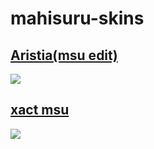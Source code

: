 # mahisuru-skins

## [**Aristia(msu edit)**](https://drive.google.com/file/d/1TZaki3HZNkY_agtfDFQY-0Gbxd6wmHU-/view?usp=sharing)
![](https://cdn.discordapp.com/attachments/648883152332259362/895012181928714240/screenshot683.jpg)

## [**xact msu**](https://drive.google.com/file/d/1P9P2cbjt8gShgQ8EU-_xx1tqQVb74hip/view?usp=sharing)
![](https://cdn.discordapp.com/attachments/648883152332259362/895012181928714240/screenshot683.jpg)
